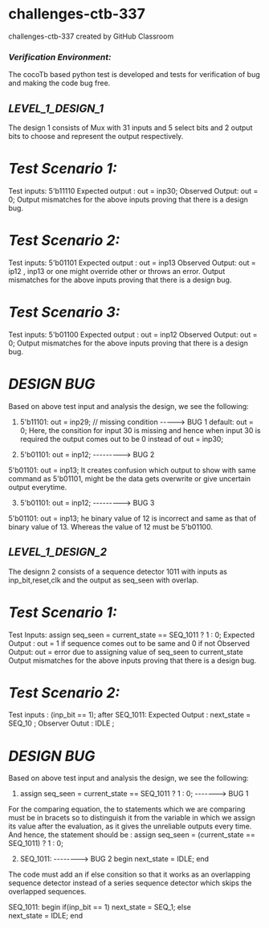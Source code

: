 # challenges-ctb-337
challenges-ctb-337 created by GitHub Classroom

### *Verification Environment:*
The cocoTb based python test is developed and tests for verification of bug and making the code bug free. 


## *LEVEL_1_DESIGN_1*
The design 1 consists of Mux with 31 inputs and 5 select bits and 2 output bits to choose and represent the output respectively.

# *Test Scenario 1:*
Test inputs: 5'b11110
Expected output : out = inp30;
Observed Output:  out = 0;
Output mismatches for the above inputs proving that there is a design bug.

# *Test Scenario 2:*
Test inputs: 5'b01101
Expected output : out = inp13 
Observed Output:  out = ip12 , inp13 or one might override other or throws an error.
Output mismatches for the above inputs proving that there is a design bug.

# *Test Scenario 3:*
Test inputs: 5'b01100
Expected output : out = inp12
Observed Output:  out = 0;
Output mismatches for the above inputs proving that there is a design bug.

# *DESIGN BUG*

Based on above test input and analysis the design, we see the following:

1)  5'b11101: out = inp29;
 // missing condition -----> BUG 1
 default: out = 0; 
 Here, the consition for input 30 is missing and hence when input 30 is required the output comes out to be 0 instead of out = inp30;
 
 
 2) 5'b01101: out = inp12; ---------> BUG 2
 
 5'b01101: out = inp13; 
 It creates confusion which output to show with same command as 5'b01101, might be the data gets overwrite or give uncertain output everytime.
 
 
 3) 5'b01101: out = inp12; ---------> BUG 3
 
 5'b01101: out = inp13; 
 he binary value of 12 is incorrect and same as that of binary value of 13. Whereas the value of 12 must be 5'b01100.
 
 
## *LEVEL_1_DESIGN_2*
The designn 2 consists of a sequence detector 1011 with inputs as inp_bit,reset,clk and the output as seq_seen with overlap.


# *Test Scenario 1:*
Test Inputs: assign seq_seen = current_state == SEQ_1011 ? 1 : 0;
Expected Output : out = 1 if sequence comes out to be same and 0 if not
Observed Output:  out = error due to assigning value of seq_seen to current_state
Output mismatches for the above inputs proving that there is a design bug.

# *Test Scenario 2:*
Test inputs : (inp_bit == 1); after SEQ_1011:
Expected Output : next_state = SEQ_10 ;
Observer Outut : IDLE ;


# *DESIGN BUG*

Based on above test input and analysis the design, we see the following:

1) assign seq_seen = current_state == SEQ_1011 ? 1 : 0;  -------> BUG 1

For the comparing equation, the to statements which we are comparing must be in bracets so to distinguish it from the variable in which we assign its value after the evaluation, as it gives the unreliable outputs every time.
And hence, the statement should be :
assign seq_seen = (current_state == SEQ_1011) ? 1 : 0; 


2)  SEQ_1011:                                            --------> BUG 2
      begin
        next_state = IDLE;
      end



The code must add an if else consition so that it works as an overlapping sequence detector instead of a series sequence detector which skips the overlapped sequences.

 SEQ_1011:
      begin
      if(inp_bit == 1)
             next_state = SEQ_1;
       else      
        next_state = IDLE;
      end

